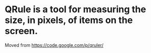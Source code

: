 # QRule is a tool for measuring the size, in pixels, of items on the screen.

Moved from https://code.google.com/p/qruler/
